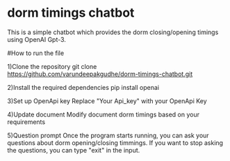 # dorm timings chatbot
This is a simple chatbot which provides the dorm closing/opening timings using OpenAI Gpt-3.

#How to run the file

1)Clone the repository 
   git clone https://github.com/varundeepakgudhe/dorm-timings-chatbot.git
   
2)Install the required dependencies
    pip install openai 
    
3)Set up OpenApi key
    Replace "Your Api_key" with your OpenApi Key

4)Update document
    Modify document dorm timings based on your requirements
   
5)Question prompt
    Once the program starts running, you can ask your questions about dorm opening/closing timmings.
    If you want to stop asking the questions, you can type "exit" in the input.

  

